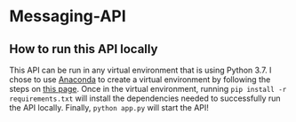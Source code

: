 # Messaging-API

## How to run this API locally

This API can be run in any virtual environment that is using Python 3.7. I chose to use
[Anaconda](https://www.anaconda.com/products/distribution) to create a virtual 
environment by following the steps on 
[this page](https://www.geeksforgeeks.org/set-up-virtual-environment-for-python-using-anaconda/). 
Once in the virtual environment, running 
`pip install -r requirements.txt`
will install the dependencies needed to successfully run the API locally. Finally, 
`python app.py`
will start the API! 